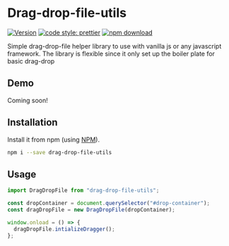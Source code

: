 # Drag-drop-file-utils

[![Version](https://img.shields.io/npm/v/drag-drop-file-utils.svg)](https://www.npmjs.com/package/drag-drop-file-utils) [![code style: prettier](https://img.shields.io/badge/code_style-prettier-ff69b4.svg)](https://github.com/prettier/prettier) [![npm download][download-image]][download-url]

[download-image]: https://img.shields.io/npm/dm/drag-drop-file-utils.svg?style=flat-square
[download-url]: https://www.npmjs.com/package/drag-drop-file-utils

Simple drag-drop-file helper library to use with vanilla js or any javascript framework. The library is flexible since it only set up the boiler plate for basic drag-drop

## Demo

Coming soon!

## Installation

Install it from npm (using [NPM](http://webpack.github.io/)).

```bash
npm i --save drag-drop-file-utils
```

## Usage

```js
import DragDropFile from "drag-drop-file-utils";

const dropContainer = document.querySelector("#drop-container");
const dragDropFile = new DragDropFile(dropContainer);

window.onload = () => {
  dragDropFile.intializeDragger();
};
```
